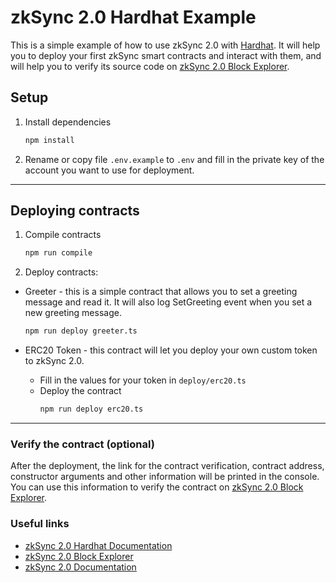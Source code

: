 # zkSync 2.0 Hardhat Example
This is a simple example of how to use zkSync 2.0 with [Hardhat](https://v2-docs.zksync.io/api/hardhat/getting-started.html). It will help you to deploy your first zkSync smart contracts and interact with them, and will help you to verify its source code on [zkSync 2.0 Block Explorer](https://scan-v2.zksync.dev/).


## Setup
1. Install dependencies
    ```bash
    npm install
    ```
2. Rename or copy file `.env.example` to `.env` and fill in the private key of the account you want to use for deployment.

---


## Deploying contracts
1. Compile contracts
    ```bash
    npm run compile
    ```

2. Deploy contracts:
  - Greeter - this is a simple contract that allows you to set a greeting message and read it. It will also log SetGreeting event when you set a new greeting message.
    ```bash
    npm run deploy greeter.ts
    ```

  - ERC20 Token - this contract will let you deploy your own custom token to zkSync 2.0.
    - Fill in the values for your token in `deploy/erc20.ts`
    - Deploy the contract
      ```bash
      npm run deploy erc20.ts
      ```

---


### Verify the contract (optional)
After the deployment, the link for the contract verification, contract address, constructor arguments and other information will be printed in the console. You can use this information to verify the contract on [zkSync 2.0 Block Explorer](https://scan-v2.zksync.dev/).


### Useful links
- [zkSync 2.0 Hardhat Documentation](https://v2-docs.zksync.io/api/hardhat/getting-started.html)
- [zkSync 2.0 Block Explorer](https://scan-v2.zksync.dev/)
- [zkSync 2.0 Documentation](https://v2-docs.zksync.io/)